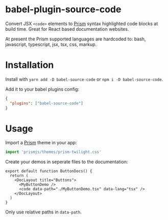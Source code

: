 # babel-plugin-source-code

Convert JSX `<code>` elements to [Prism](https://github.com/PrismJS/prism/) syntax highlighted code blocks at build time. Great for React based documentation websites.

At present the Prism supported languages are hardcoded to: bash, javascript, typescript, jsx, tsx, css, markup.

# Installation

Install with `yarn add -D babel-source-code` or `npm i -D babel-source-code`.

Add it to your babel plugins config:

```json
{
  "plugins": ["babel-source-code"]
}
```

# Usage

Import a [Prism](https://github.com/PrismJS/prism/) theme in your app:

```js
import 'prismjs/themes/prism-twilight.css'
```

Create your demos in seperate files to the documentation:

```tsx
export default function ButtonDocs() {
  return (
    <DocLayout title="Buttons">
      <MyButtonDemo />
      <code data-path="./MyButtonDemo.tsx" data-lang="tsx" />
    </DocLayout>
  )
}
```

Only use relative paths in `data-path`.
